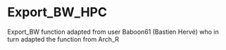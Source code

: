 # Export_BW_HPC
Export_BW function adapted from user Baboon61 (Bastien Hervé) who in turn adapted the function from Arch_R
